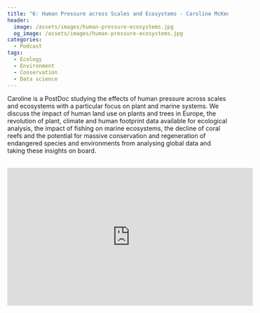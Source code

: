 ```yaml
---
title: "6: Human Pressure across Scales and Ecosystems - Caroline McKeon"
header:
  image: /assets/images/human-pressure-ecosystems.jpg
  og_image: /assets/images/human-pressure-ecosystems.jpg
categories:
  - Podcast
tags:
  - Ecology
  - Environment
  - Conservation
  - Data science
---
```


Caroline is a PostDoc studying the effects of human pressure across scales and ecosystems with a particular focus on plant and marine systems. We discuss the impact of human land use on plants and trees in Europe, the revolution of plant, climate and human footprint data available for ecological analysis, the impact of fishing on marine ecosystems, the decline of coral reefs and the potential for massive conservation and regeneration of endangered species and environments from analysing global data and taking these insights on board. 


<div id="buzzsprout-player-11807764"></div><script src="https://www.buzzsprout.com/1803691/11807764-6-human-pressure-across-ecosystems-caroline-mckeon.js?container_id=buzzsprout-player-11807764&player=small" type="text/javascript" charset="utf-8"></script>

<br>

<iframe width="560" height="315" src="https://www.youtube.com/embed?v=PWBNZ3kU3tY" frameborder="0" allow="autoplay; encrypted-media" allowfullscreen></iframe>

